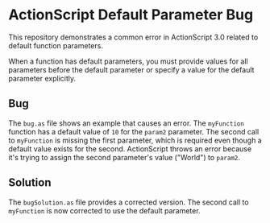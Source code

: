 # ActionScript Default Parameter Bug

This repository demonstrates a common error in ActionScript 3.0 related to default function parameters.

When a function has default parameters, you must provide values for all parameters before the default parameter or specify a value for the default parameter explicitly.

## Bug

The `bug.as` file shows an example that causes an error.  The `myFunction` function has a default value of `10` for the `param2` parameter. The second call to `myFunction` is missing the first parameter, which is required even though a default value exists for the second. ActionScript throws an error because it's trying to assign the second parameter's value ("World") to `param2`. 

## Solution

The `bugSolution.as` file provides a corrected version. The second call to `myFunction` is now corrected to use the default parameter.